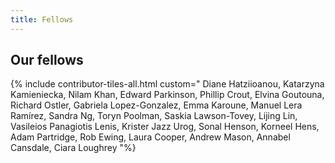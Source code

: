 ```yaml
---
title: Fellows
---
```


## Our fellows

{% include contributor-tiles-all.html custom="
Diane Hatziioanou,
Katarzyna Kamieniecka,
Nilam Khan,
Edward Parkinson,
Phillip Crout,
Elvina Goutouna,
Richard Ostler,
Gabriela Lopez-Gonzalez,
Emma Karoune,
Manuel Lera Ramírez,
Sandra Ng,
Toryn Poolman,
Saskia Lawson-Tovey,
Lijing Lin,
Vasileios Panagiotis Lenis,
Krister Jazz Urog,
Sonal Henson,
Korneel Hens,
Adam Partridge,
Rob Ewing,
Laura Cooper,
Andrew Mason,
Annabel Cansdale,
Ciara Loughrey
"%}
